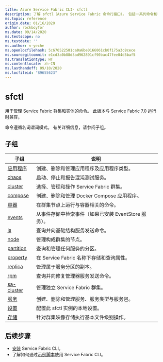 ```yaml
---
title: Azure Service Fabric CLI- sfctl
description: 了解 sfctl（Azure Service Fabric 命令行接口）。 包括一系列命令和子组。
ms.topic: reference
origin.date: 01/16/2020
author: rockboyfor
ms.date: 09/14/2020
ms.testscope: no
ms.testdate: ''
ms.author: v-yeche
ms.openlocfilehash: 5c670522501ca0a6be0166061cb0f175a3c8cece
ms.sourcegitcommit: e1cd3a0b88d3ad962891cf90bac47fee04d5baf5
ms.translationtype: HT
ms.contentlocale: zh-CN
ms.lasthandoff: 09/10/2020
ms.locfileid: "89655623"
---
```

# <a name="sfctl"></a>sfctl
用于管理 Service Fabric 群集和实体的命令。 此版本与 Service Fabric 7.0 运行时兼容。

命令遵循名词谓词模式。 有关详细信息，请参阅子组。

## <a name="subgroups"></a>子组
|子组|说明|
| --- | --- |
| [应用程序](service-fabric-sfctl-application.md) | 创建、删除和管理应用程序及应用程序类型。 |
| [chaos](service-fabric-sfctl-chaos.md) | 启动、停止和报告混沌测试服务。 |
| [cluster](service-fabric-sfctl-cluster.md) | 选择、管理和操作 Service Fabric 群集。 |
| [compose](service-fabric-sfctl-compose.md) | 创建、删除和管理 Docker Compose 应用程序。 |
| [容器](service-fabric-sfctl-container.md) | 在群集节点上运行与容器相关的命令。 |
| [events](service-fabric-sfctl-events.md) | 从事件存储中检索事件（如果已安装 EventStore 服务）。 |
| [is](service-fabric-sfctl-is.md) | 查询并向基础结构服务发送命令。 |
| [node](service-fabric-sfctl-node.md) | 管理构成群集的节点。 |
| [partition](service-fabric-sfctl-partition.md) | 查询和管理任何服务的分区。 |
| [property](service-fabric-sfctl-property.md) | 在 Service Fabric 名称下存储和查询属性。 |
| [replica](service-fabric-sfctl-replica.md) | 管理属于服务分区的副本。 |
| [rpm](service-fabric-sfctl-rpm.md) | 查询并向修复管理器服务发送命令。 |
| [sa-cluster](service-fabric-sfctl-sa-cluster.md) | 管理独立 Service Fabric 群集。 |
| [服务](service-fabric-sfctl-service.md) | 创建、删除和管理服务、服务类型与服务包。 |
| [设置](service-fabric-sfctl-settings.md) | 配置此 sfctl 实例的本地设置。 |
| [存储](service-fabric-sfctl-store.md) | 针对群集映像存储执行基本文件级别操作。 |

<!--Not Available on [mesh](service-fabric-sfctl-mesh.md)-->

## <a name="next-steps"></a>后续步骤
- [安装](service-fabric-cli.md) Service Fabric CLI。
- 了解如何通过[示例脚本](./scripts/sfctl-upgrade-application.md)使用 Service Fabric CLI。

<!-- Update_Description: update meta properties, wording update, update link -->